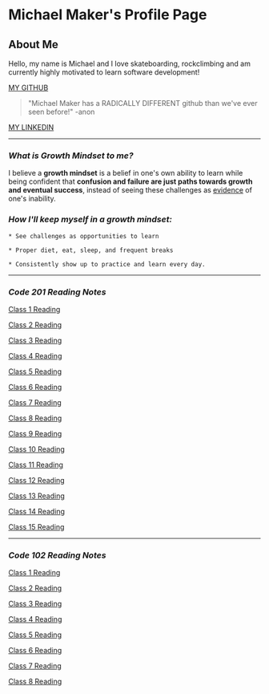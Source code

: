 # Michael Maker's Profile Page

## About Me

Hello, my name is Michael and I love skateboarding, rockclimbing and am currently highly motivated to learn software development!

[MY GITHUB](https://github.com/guerillaxgardener)

> "Michael Maker has a RADICALLY DIFFERENT github than we've ever seen before!" -anon

[MY LINKEDIN](https://www.linkedin.com/in/michaelmak3r/)
___

### ___What is Growth Mindset to me?___

I believe a **growth mindset** is a belief in one's own ability to learn while being confident that **confusion and failure are just paths towards growth and eventual success**, instead of seeing these challenges as [evidence](https://i.ytimg.com/vi/uZ1ZeLc-qjA/maxresdefault.jpg) of one's inability. 

### ___How I'll keep myself in a growth mindset:___

```text
* See challenges as opportunities to learn

* Proper diet, eat, sleep, and frequent breaks

* Consistently show up to practice and learn every day.
```
___

### ___Code 201 Reading Notes___
[Class 1 Reading]()

[Class 2 Reading]()

[Class 3 Reading]()

[Class 4 Reading]()

[Class 5 Reading]()

[Class 6 Reading]()

[Class 7 Reading]()

[Class 8 Reading]()

[Class 9 Reading]()

[Class 10 Reading]()

[Class 11 Reading]()

[Class 12 Reading]()

[Class 13 Reading]()

[Class 14 Reading]()

[Class 15 Reading]()
___

### ___Code 102 Reading Notes___

[Class 1 Reading](class1reading.md)

[Class 2 Reading](class2reading.md)

[Class 3 Reading](class3reading.md)

[Class 4 Reading](class4reading.md)

[Class 5 Reading](class5reading.md)

[Class 6 Reading](class6reading.md)

[Class 7 Reading](class7reading.md)

[Class 8 Reading](class8reading.md)